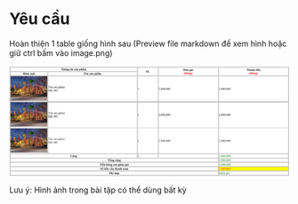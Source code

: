 # Yêu cầu

Hoàn thiện 1 table giống hình sau (Preview file markdown để xem hình hoặc giữ ctrl bấm vào image.png)

![alt text](image.png)

Lưu ý: Hình ảnh trong bài tập có thể dùng bất kỳ
